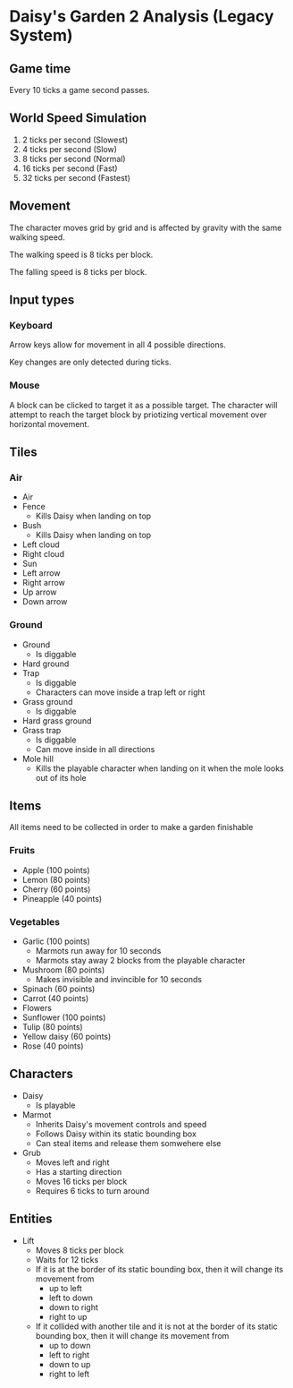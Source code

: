 # Daisy's Garden 2 Analysis (Legacy System)

## Game time

Every 10 ticks a game second passes.

## World Speed Simulation

1. 2 ticks per second (Slowest)
2. 4 ticks per second (Slow)
3. 8 ticks per second (Normal)
4. 16 ticks per second (Fast)
5. 32 ticks per second (Fastest)

## Movement

The character moves grid by grid and is affected by gravity with the same walking speed.

The walking speed is 8 ticks per block.

The falling speed is 8 ticks per block.

## Input types

### Keyboard

Arrow keys allow for movement in all 4 possible directions.

Key changes are only detected during ticks.

### Mouse

A block can be clicked to target it as a possible target. The character will attempt to reach the target block by priotizing vertical movement over horizontal movement.

## Tiles

### Air

- Air
- Fence
    - Kills Daisy when landing on top
- Bush
    - Kills Daisy when landing on top
- Left cloud
- Right cloud
- Sun
- Left arrow
- Right arrow
- Up arrow
- Down arrow

### Ground

- Ground
    - Is diggable
- Hard ground
- Trap
    - Is diggable
    - Characters can move inside a trap left or right
- Grass ground
    - Is diggable
- Hard grass ground
- Grass trap
    - Is diggable
    - Can move inside in all directions
- Mole hill
    - Kills the playable character when landing on it when the mole looks out of its hole 

## Items

All items need to be collected in order to make a garden finishable

### Fruits

- Apple (100 points)
- Lemon (80 points)
- Cherry (60 points)
- Pineapple (40 points)

### Vegetables

- Garlic (100 points)
    - Marmots run away for 10 seconds
    - Marmots stay away 2 blocks from the playable character
- Mushroom (80 points)
    - Makes invisible and invincible for 10 seconds
- Spinach (60 points)
- Carrot (40 points)
- Flowers
- Sunflower (100 points)
- Tulip (80 points)
- Yellow daisy (60 points)
- Rose (40 points)

## Characters

- Daisy
    - Is playable
- Marmot
    - Inherits Daisy's movement controls and speed
    - Follows Daisy within its static bounding box
    - Can steal items and release them somwehere else
- Grub
    - Moves left and right
    - Has a starting direction
    - Moves 16 ticks per block
    - Requires 6 ticks to turn around

## Entities

- Lift
    - Moves 8 ticks per block
    - Waits for 12 ticks
    - If it is at the border of its static bounding box, then it will change its movement from
        - up to left
        - left to down
        - down to right
        - right to up
    - If it collided with another tile and it is not at the border of its static bounding box, then it will change its movement from
        - up to down
        - left to right
        - down to up
        - right to left